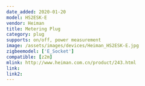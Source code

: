 ```yaml
---
date_added: 2020-01-20
model: HS2ESK-E
vendor: Heiman
title: Metering Plug
category: plug
supports: on/off, power measurement
image: /assets/images/devices/Heiman_HS2ESK-E.jpg
zigbeemodel: ['E_Socket']
compatible: [z2m]
mlink: http://www.heiman.com.cn/product/243.html
link: 
link2: 
---
```



